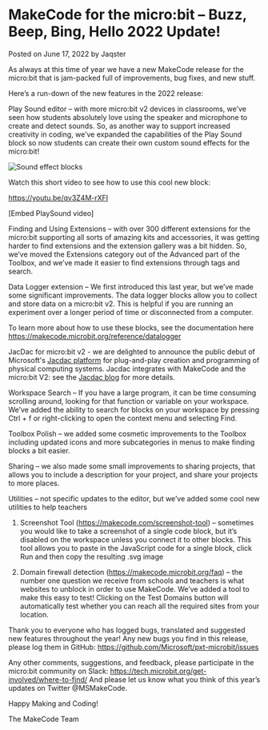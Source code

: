 # MakeCode for the micro:bit – Buzz, Beep, Bing, Hello 2022 Update!

Posted on June 17, 2022 by Jaqster

As always at this time of year we have a new MakeCode release for the micro:bit that is jam-packed full of improvements, bug fixes, and new stuff.

Here’s a run-down of the new features in the 2022 release:

Play Sound editor – with more micro:bit v2 devices in classrooms, we’ve seen how students absolutely love using the speaker and microphone to create and detect sounds. So, as another way to support increased creativity in coding, we’ve expanded the capabilities of the Play Sound block so now students can create their own custom sound effects for the micro:bit!

![Sound effect blocks](/static/blog/microbit/2022-release/play-sound-block.png)

Watch this short video to see how to use this cool new block:

https://youtu.be/qv3Z4M-rXFI

[Embed PlaySound video]

Finding and Using Extensions – with over 300 different extensions for the micro:bit supporting all sorts of amazing kits and accessories, it was getting harder to find extensions and the extension gallery was a bit hidden. So, we’ve moved the Extensions category out of the Advanced part of the Toolbox, and we’ve made it easier to find extensions through tags and search.

Data Logger extension – We first introduced this last year, but we’ve made some significant improvements. The data logger blocks allow you to collect and store data on a micro:bit v2. This is helpful if you are running an experiment over a longer period of time or disconnected from a computer.

To learn more about how to use these blocks, see the documentation here https://makecode.microbit.org/reference/datalogger

JacDac for micro:bit v2 - we are delighted to announce the public debut of Microsoft's [Jacdac platform](https://aka.ms/jacdac) for plug-and-play creation and programming of physical computing systems. Jacdac integrates with MakeCode and the micro:bit V2: see the [Jacdac blog]( https://microsoft.github.io/jacdac-docs/blog/jacdac-for-makecode-and-microbit/) for more details.

Workspace Search – If you have a large program, it can be time consuming scrolling around, looking for that function or variable on your workspace. We’ve added the ability to search for blocks on your workspace by pressing Ctrl + f or right-clicking to open the context menu and selecting Find.

Toolbox Polish – we added some cosmetic improvements to the Toolbox including updated icons and more subcategories in menus to make finding blocks a bit easier.

Sharing – we also made some small improvements to sharing projects, that allows you to include a description for your project, and share your projects to more places.

Utilities – not specific updates to the editor, but we’ve added some cool new utilities to help teachers

1) Screenshot Tool (https://makecode.com/screenshot-tool) – sometimes you would like to take a screenshot of a single code block, but it’s disabled on the workspace unless you connect it to other blocks. This tool allows you to paste in the JavaScript code for a single block, click Run and then copy the resulting .svg image

2) Domain firewall detection (https://makecode.microbit.org/faq) – the number one question we receive from schools and teachers is what websites to unblock in order to use MakeCode. We’ve added a tool to make this easy to test! Clicking on the Test Domains button will automatically test whether you can reach all the required sites from your location.

Thank you to everyone who has logged bugs, translated and suggested new features throughout the year! Any new bugs you find in this release, please log them in GitHub: https://github.com/Microsoft/pxt-microbit/issues

Any other comments, suggestions, and feedback, please participate in the micro:bit community on Slack: https://tech.microbit.org/get-involved/where-to-find/ And please let us know what you think of this year’s updates on Twitter @MSMakeCode.

Happy Making and Coding!

The MakeCode Team